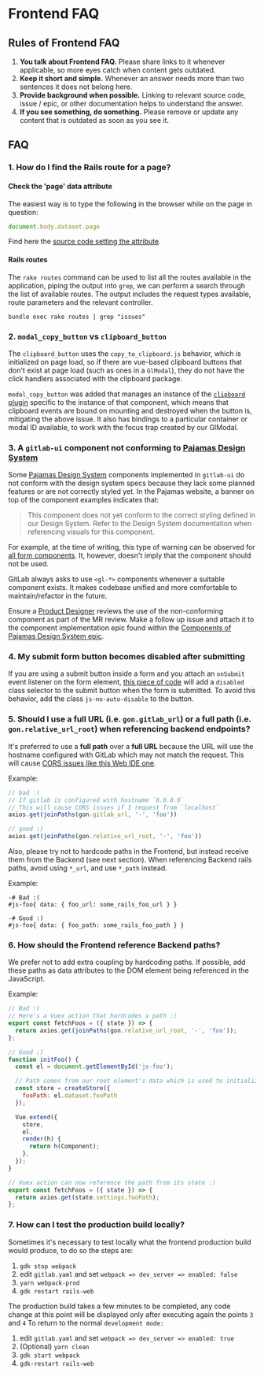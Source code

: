 # Frontend FAQ

## Rules of Frontend FAQ

1. **You talk about Frontend FAQ.**
   Please share links to it whenever applicable, so more eyes catch when content
   gets outdated.
1. **Keep it short and simple.**
   Whenever an answer needs more than two sentences it does not belong here.
1. **Provide background when possible.**
   Linking to relevant source code, issue / epic, or other documentation helps
   to understand the answer.
1. **If you see something, do something.**
   Please remove or update any content that is outdated as soon as you see it.

## FAQ

### 1. How do I find the Rails route for a page?

#### Check the 'page' data attribute

The easiest way is to type the following in the browser while on the page in
question:

```javascript
document.body.dataset.page
```

Find here the [source code setting the attribute](https://gitlab.com/gitlab-org/gitlab/blob/cc5095edfce2b4d4083a4fb1cdc7c0a1898b9921/app/views/layouts/application.html.haml#L4).

#### Rails routes

The `rake routes` command can be used to list all the routes available in the application, piping the output into `grep`, we can perform a search through the list of available routes.
The output includes the request types available, route parameters and the relevant controller.

```shell
bundle exec rake routes | grep "issues"
```

### 2. `modal_copy_button` vs `clipboard_button`

The `clipboard_button` uses the `copy_to_clipboard.js` behavior, which is
initialized on page load, so if there are vue-based clipboard buttons that
don't exist at page load (such as ones in a `GlModal`), they do not have the
click handlers associated with the clipboard package.

`modal_copy_button` was added that manages an instance of the
[`clipboard` plugin](https://www.npmjs.com/package/clipboard) specific to
the instance of that component, which means that clipboard events are
bound on mounting and destroyed when the button is, mitigating the above
issue. It also has bindings to a particular container or modal ID
available, to work with the focus trap created by our GlModal.

### 3. A `gitlab-ui` component not conforming to [Pajamas Design System](https://design.gitlab.com/)

Some [Pajamas Design System](https://design.gitlab.com/) components implemented in
`gitlab-ui` do not conform with the design system specs because they lack some
planned features or are not correctly styled yet. In the Pajamas website, a
banner on top of the component examples indicates that:

> This component does not yet conform to the correct styling defined in our Design
> System. Refer to the Design System documentation when referencing visuals for this
> component.

For example, at the time of writing, this type of warning can be observed for
[all form components](https://design.gitlab.com/components/forms/). It, however,
doesn't imply that the component should not be used.

GitLab always asks to use `<gl-*>` components whenever a suitable component exists.
It makes codebase unified and more comfortable to maintain/refactor in the future.

Ensure a [Product Designer](https://about.gitlab.com/company/team/?department=ux-department)
reviews the use of the non-conforming component as part of the MR review. Make a
follow up issue and attach it to the component implementation epic found within the
[Components of Pajamas Design System epic](https://gitlab.com/groups/gitlab-org/-/epics/973).

### 4. My submit form button becomes disabled after submitting

If you are using a submit button inside a form and you attach an `onSubmit` event listener on the form element, [this piece of code](https://gitlab.com/gitlab-org/gitlab/blob/794c247a910e2759ce9b401356432a38a4535d49/app/assets/javascripts/main.js#L225) will add a `disabled` class selector to the submit button when the form is submitted.
To avoid this behavior, add the class `js-no-auto-disable` to the button.

### 5. Should I use a full URL (i.e. `gon.gitlab_url`) or a full path (i.e. `gon.relative_url_root`) when referencing backend endpoints?

It's preferred to use a **full path** over a **full URL** because the URL will use the hostname configured with
GitLab which may not match the request. This will cause [CORS issues like this Web IDE one](https://gitlab.com/gitlab-org/gitlab/-/issues/36810).

Example:

```javascript
// bad :(
// If gitlab is configured with hostname `0.0.0.0`
// This will cause CORS issues if I request from `localhost`
axios.get(joinPaths(gon.gitlab_url, '-', 'foo'))

// good :)
axios.get(joinPaths(gon.relative_url_root, '-', 'foo'))
```

Also, please try not to hardcode paths in the Frontend, but instead receive them from the Backend (see next section).
When referencing Backend rails paths, avoid using `*_url`, and use `*_path` instead.

Example:

```haml
-# Bad :(
#js-foo{ data: { foo_url: some_rails_foo_url } }

-# Good :)
#js-foo{ data: { foo_path: some_rails_foo_path } }
```

### 6. How should the Frontend reference Backend paths?

We prefer not to add extra coupling by hardcoding paths. If possible,
add these paths as data attributes to the DOM element being referenced in the JavaScript.

Example:

```javascript
// Bad :(
// Here's a Vuex action that hardcodes a path :(
export const fetchFoos = ({ state }) => {
  return axios.get(joinPaths(gon.relative_url_root, '-', 'foo'));
};

// Good :)
function initFoo() {
  const el = document.getElementById('js-foo');

  // Path comes from our root element's data which is used to initialize the store :)
  const store = createStore({
    fooPath: el.dataset.fooPath
  });

  Vue.extend({
    store,
    el,
    render(h) {
      return h(Component);
    },
  });
}

// Vuex action can now reference the path from its state :)
export const fetchFoos = ({ state }) => {
  return axios.get(state.settings.fooPath);
};
```

### 7. How can I test the production build locally?

Sometimes it's necessary to test locally what the frontend production build would produce, to do so the steps are:

1. `gdk stop webpack`
1. edit `gitlab.yaml` and set `webpack => dev_server => enabled: false`
1. `yarn webpack-prod`
1. `gdk restart rails-web`

The production build takes a few minutes to be completed, any code change at this point will be displayed only after executing again the points `3` and `4`
To return to the normal `development mode:` 

1. edit `gitlab.yaml` and set `webpack => dev_server => enabled: true`
1. (Optional) `yarn clean`
1. `gdk start webpack`
1. `gdk-restart rails-web`
